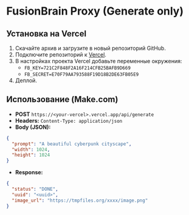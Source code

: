 # FusionBrain Proxy (Generate only)

## Установка на Vercel
1. Скачайте архив и загрузите в новый репозиторий GitHub.
2. Подключите репозиторий к [Vercel](https://vercel.com).
3. В настройках проекта Vercel добавьте переменные окружения:
   - `FB_KEY=721C2F848F2A16F214CFB25BAFB9D669`
   - `FB_SECRET=E70F79AA793588F19D18B2DE63FB05E9`
4. Деплой.

## Использование (Make.com)
- **POST** `https://<your-vercel>.vercel.app/api/generate`
- **Headers:** `Content-Type: application/json`
- **Body (JSON):**
```json
{
  "prompt": "A beautiful cyberpunk cityscape",
  "width": 1024,
  "height": 1024
}
```
- **Response:**
```json
{
  "status": "DONE",
  "uuid": "<uuid>",
  "image_url": "https://tmpfiles.org/xxxx/image.png"
}
```
